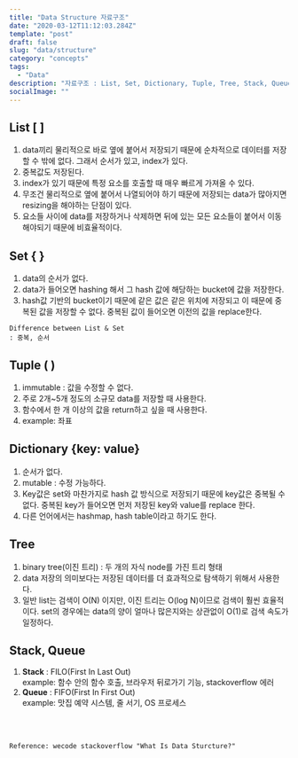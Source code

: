 ```yaml
---
title: "Data Structure 자료구조"
date: "2020-03-12T11:12:03.284Z"
template: "post"
draft: false
slug: "data/structure"
category: "concepts"
tags:
  - "Data"
description: "자료구조 : List, Set, Dictionary, Tuple, Tree, Stack, Queue"
socialImage: ""
---
```



## List [ ]
1. data끼리 물리적으로 바로 옆에 붙어서 저장되기 때문에 순차적으로 데이터를 저장할 수 밖에 없다. 그래서 순서가 있고, index가 있다.
2. 중복값도 저장된다.
3. index가 있기 때문에 특정 요소를 호출할 때 매우 빠르게 가져올 수 있다.
4. 무조건 물리적으로 옆에 붙어서 나열되어야 하기 때문에 저장되는 data가 많아지면 resizing을 해야하는 단점이 있다.
5. 요소들 사이에 data를 저장하거나 삭제하면 뒤에 있는 모든 요소들이 붙어서 이동해야되기 때문에 비효율적이다.

## Set { }
1. data의 순서가 없다.
2. data가 들어오면 hashing 해서 그 hash 값에 해당하는 bucket에 값을 저장한다.
3. hash값 기반의 bucket이기 때문에 같은 값은 같은 위치에 저장되고 이 때문에 중복된 값을 저장할 수 없다. 중복된 값이 들어오면 이전의 값을 replace한다.


```
Difference between List & Set
: 중복, 순서
```

## Tuple ( )
1. immutable : 값을 수정할 수 없다.
2. 주로 2개~5개 정도의 소규모 data를 저장할 때 사용한다.
3. 함수에서 한 개 이상의 값을 return하고 싶을 때 사용한다.
4. example: 좌표

## Dictionary {key: value}
1. 순서가 없다.
2. mutable : 수정 가능하다.
3. Key값은 set와 마찬가지로 hash 값 방식으로 저장되기 때문에 key값은 중복될 수 없다. 중복된 key가 들어오면 먼저 저장된 key와 value를 replace 한다.
4. 다른 언어에서는 hashmap, hash table이라고 하기도 한다.

## Tree
1. binary tree(이진 트리) : 두 개의 자식 node를 가진 트리 형태
2. data 저장의 의미보다는 저장된 데이터를 더 효과적으로 탐색하기 위해서 사용한다.
3. 일반 list는 검색이 O(N) 이지만, 이진 트리는 O(log N)이므로 검색이 훨씬 효율적이다. set의 경우에는 data의 양이 얼마나 많은지와는 상관없이 O(1)로 검색 속도가 일정하다.

## Stack, Queue
1. **Stack** : FILO(First In Last Out)\
example: 함수 안의 함수 호출, 브라우저 뒤로가기 기능, stackoverflow 에러
2. **Queue** : FIFO(First In First Out)\
example: 맛집 예약 시스템, 줄 서기, OS 프로세스

<br>
<br>

```
Reference: wecode stackoverflow "What Is Data Sturcture?"
```